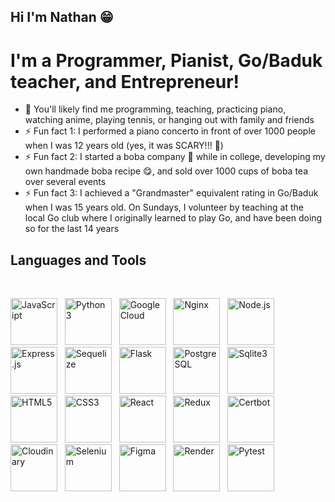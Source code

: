 ### <h2> Hi I'm Nathan 😁 </h2>

<h1>I'm a Programmer, Pianist, Go/Baduk teacher, and Entrepreneur!</h1>

- 🌱 You'll likely find me programming, teaching, practicing piano, watching anime, playing tennis, or hanging out with family and friends
- ⚡ Fun fact 1: I performed a piano concerto in front of over 1000 people when I was 12 years old (yes, it was SCARY!!! 👻)
- ⚡ Fun fact 2: I started a boba company 🧋 while in college, developing my own handmade boba recipe 😋, and sold over 1000 cups of boba tea over several events 
- ⚡ Fun fact 3: I achieved a "Grandmaster" equivalent rating in Go/Baduk when I was 15 years old. On Sundays, I volunteer by teaching at the local Go club where I originally learned to play Go, and have been doing so for the last 14 years

<h2> Languages and Tools </h2>

<br>
<p float="left">
  <img src="https://cdn.jsdelivr.net/gh/devicons/devicon/icons/javascript/javascript-original.svg" style="width:75px;" title="JavaScript"/>
  &nbsp;
  <img src="https://cdn.jsdelivr.net/gh/devicons/devicon/icons/python/python-original.svg" style="width:75px;" title="Python3"/>
  &nbsp;
  <img src="https://cdn.jsdelivr.net/gh/devicons/devicon/icons/googlecloud/googlecloud-original.svg" style="width:75px;" title="Google Cloud"/>
  &nbsp;
  <img src="https://cdn.jsdelivr.net/gh/devicons/devicon/icons/nginx/nginx-original.svg" style="width:75px;" title="Nginx"/>
  &nbsp;
  <img src="https://cdn.jsdelivr.net/gh/devicons/devicon/icons/nodejs/nodejs-original.svg" style="width:75px;" title="Node.js"/>
  &nbsp;
  <img src="https://res.cloudinary.com/dn8rdavoi/image/upload/v1702109030/icons%20for%20github/express2_orhv2h.jpg" style="width:75px;" title="Express.js"/>
  &nbsp;
  <img src="https://cdn.jsdelivr.net/gh/devicons/devicon/icons/sequelize/sequelize-original.svg" style="width:75px;" title="Sequelize"/>
  &nbsp;
  <img src="https://res.cloudinary.com/dn8rdavoi/image/upload/v1703041007/icons%20for%20github/128-1286693_flask-framework-logo-svg-hd-png-download_zqdz9i.jpg" style="width:75px;" title="Flask"/>
  &nbsp;
  <img src="https://cdn.jsdelivr.net/gh/devicons/devicon/icons/postgresql/postgresql-original.svg" style="width:75px;" title="PostgreSQL"/>
  &nbsp;
  <img src="https://cdn.jsdelivr.net/gh/devicons/devicon/icons/sqlite/sqlite-original.svg" style="width:75px;" title="Sqlite3"/>
  &nbsp;
  <img src="https://cdn.jsdelivr.net/gh/devicons/devicon/icons/html5/html5-plain-wordmark.svg" style="width:75px;" title="HTML5"/>
  &nbsp;
  <img src="https://cdn.jsdelivr.net/gh/devicons/devicon/icons/css3/css3-plain-wordmark.svg" style="width:75px;" title="CSS3"/>
  &nbsp;
  <img src="https://cdn.jsdelivr.net/gh/devicons/devicon/icons/react/react-original.svg" style="width:75px;" title="React"/>
  &nbsp;
  <img src="https://cdn.jsdelivr.net/gh/devicons/devicon/icons/redux/redux-original.svg" style="width:75px;" title="Redux"/>
  &nbsp;
  <img src="https://res.cloudinary.com/dn8rdavoi/image/upload/v1702106394/icons%20for%20github/certbot-icon_vdpnxu.png" style="width:75px;" title="Certbot"/>
  &nbsp;
  <img src="https://res.cloudinary.com/dn8rdavoi/image/upload/v1702106111/icons%20for%20github/cloudinary_krpbqq.svg" style="width:75px;" title="Cloudinary"/>
  &nbsp;
  <img src="https://cdn.jsdelivr.net/gh/devicons/devicon/icons/selenium/selenium-original.svg" style="width:75px;" title="Selenium"/>
  &nbsp;
  <img src="https://cdn.jsdelivr.net/gh/devicons/devicon/icons/figma/figma-original.svg" style="width:75px;" title="Figma"/>
  &nbsp;
  <img src="https://res.cloudinary.com/dn8rdavoi/image/upload/v1702105824/icons%20for%20github/render-icon2_g4zrja.png" style="width:75px;" title="Render" />
  &nbsp;
  <img src="https://cdn.jsdelivr.net/gh/devicons/devicon/icons/pytest/pytest-original.svg" style="width:75px;" title="Pytest"/>
  &nbsp;
</p>
